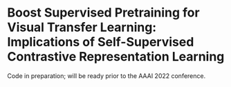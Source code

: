 # Boost Supervised Pretraining for Visual Transfer Learning: Implications of Self-Supervised Contrastive Representation Learning
Code in preparation; will be ready prior to the AAAI 2022 conference.
